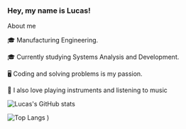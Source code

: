 ### Hey, my name is Lucas!

About me

🎓 Manufacturing Engineering.

🎓 Currently studying Systems Analysis and Development.

🖥️ Coding and solving problems is my passion.

🎸 I also love playing instruments and listening to music

![Lucas's GitHub stats](https://github-readme-stats.vercel.app/api?username=DevLucasEduardo&show_icons=true&theme=radical)

![Top Langs](https://github-readme-stats.vercel.app/api/top-langs/?username=DevLucasEduardo&layout=compact&theme=radical)
)
